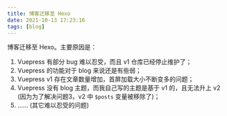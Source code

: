 ```yaml
---
title: 博客迁移至 Hexo
date: 2021-10-13 17:23:16
tags: [blog]
---
```


博客迁移至 Hexo。主要原因是：

1. Vuepress 有部分 bug 难以忍受，而且 v1 仓库已经停止维护了；
2. Vuepress 的功能对于 blog 来说还是有些弱；
3. Vuepress v1 存在文章数量增加，首屏加载大小不断变多的问题；
4. Vuepress 没有 blog 主题，而我自己写的主题是基于 v1 的，且无法升上 v2 (因为为了解决问题3，v2 中 `$posts` 变量被移除了)；
5. ...... (其它难以忍受的问题)
